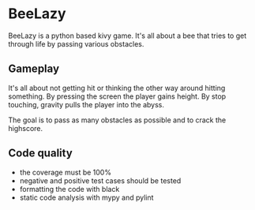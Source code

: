 # BeeLazy
BeeLazy is a python based kivy game. It's all about a bee that tries to get through life by passing
various obstacles. 

## Gameplay
It's all about not getting hit or thinking the other way around hitting something.
By pressing the screen the player gains height. By stop touching, gravity pulls the player into the
abyss.

The goal is to pass as many obstacles as possible and to crack the highscore.

## Code quality
- the coverage must be 100%
- negative and positive test cases should be tested
- formatting the code with black
- static code analysis with mypy and pylint
